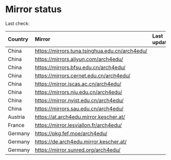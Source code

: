 <script src="./time.js"></script>
# Mirror status
Last check: <script type="text/javascript">localize(1732962146.962598);</script>

|Country|Mirror|Last update|
|:------|:-----|:----------|
|China|https://mirrors.tuna.tsinghua.edu.cn/arch4edu/|<script type="text/javascript">localize(1732905722);</script>|
|China|https://mirrors.aliyun.com/arch4edu/|<script type="text/javascript">localize(1732905722);</script>|
|China|https://mirrors.bfsu.edu.cn/arch4edu/|<script type="text/javascript">localize(1732905722);</script>|
|China|https://mirrors.cernet.edu.cn/arch4edu/|<script type="text/javascript">localize(1732905722);</script>|
|China|https://mirror.iscas.ac.cn/arch4edu/|<script type="text/javascript">localize(1732905722);</script>|
|China|https://mirrors.nju.edu.cn/arch4edu/|<script type="text/javascript">localize(1732862643);</script>|
|China|https://mirror.nyist.edu.cn/arch4edu/|<script type="text/javascript">localize(1732905722);</script>|
|China|https://mirrors.sau.edu.cn/arch4edu/|<script type="text/javascript">localize(1731653531);</script>|
|Austria|https://at.arch4edu.mirror.kescher.at/|<script type="text/javascript">localize(1732905722);</script>|
|France|https://mirror.lesviallon.fr/arch4edu/|<script type="text/javascript">localize(1732905722);</script>|
|Germany|https://pkg.fef.moe/arch4edu/|<script type="text/javascript">localize(1732905722);</script>|
|Germany|https://de.arch4edu.mirror.kescher.at/|<script type="text/javascript">localize(1732905722);</script>|
|Germany|https://mirror.sunred.org/arch4edu/|<script type="text/javascript">localize(1732905722);</script>|

<script src="./tablefilter/tablefilter.js"></script>
<script src="./table.js"></script>